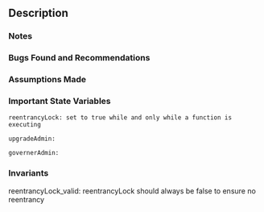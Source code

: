 ## Description
### Notes
### Bugs Found and Recommendations
### Assumptions Made


### Important State Variables
    reentrancyLock: set to true while and only while a function is executing

    upgradeAdmin:

    governerAdmin:

### Invariants
reentrancyLock_valid: reentrancyLock should always be false to ensure no reentrancy